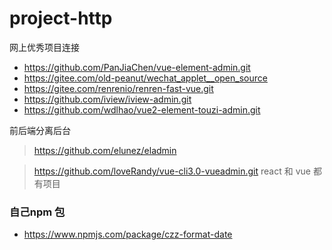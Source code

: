 # project-http
网上优秀项目连接
* https://github.com/PanJiaChen/vue-element-admin.git
* https://gitee.com/old-peanut/wechat_applet__open_source
* https://gitee.com/renrenio/renren-fast-vue.git
* https://github.com/iview/iview-admin.git
* https://github.com/wdlhao/vue2-element-touzi-admin.git

前后端分离后台
> https://github.com/elunez/eladmin

> https://github.com/loveRandy/vue-cli3.0-vueadmin.git  react 和 vue 都有项目


### 自己npm 包
* https://www.npmjs.com/package/czz-format-date
